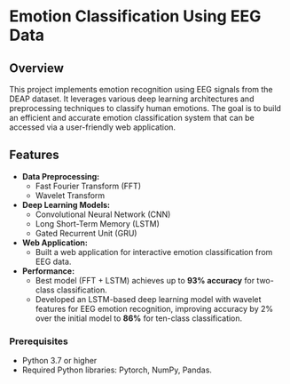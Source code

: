 # Emotion Classification Using EEG Data

## Overview
This project implements emotion recognition using EEG signals from the DEAP dataset. It leverages various deep learning architectures and preprocessing techniques to classify human emotions. The goal is to build an efficient and accurate emotion classification system that can be accessed via a user-friendly web application.

## Features
- **Data Preprocessing:**
  - Fast Fourier Transform (FFT)
  - Wavelet Transform
- **Deep Learning Models:**
  - Convolutional Neural Network (CNN)
  - Long Short-Term Memory (LSTM)
  - Gated Recurrent Unit (GRU)
- **Web Application:**
  - Built a web application for interactive emotion classification from EEG data.
- **Performance:**
  - Best model (FFT + LSTM) achieves up to **93% accuracy** for two-class classification.
  - Developed an LSTM-based deep learning model with wavelet features for EEG emotion recognition, improving
 accuracy by 2% over the initial model to **86%** for ten-class classification.

### Prerequisites
- Python 3.7 or higher
- Required Python libraries: Pytorch, NumPy, Pandas.


